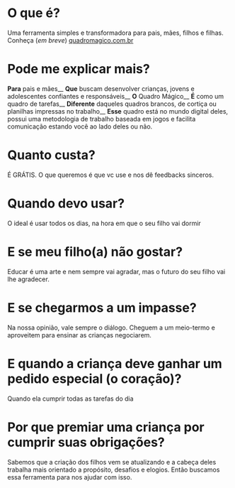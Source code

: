 # O que é?
Uma ferramenta simples e transformadora para pais, mães, filhos e filhas. Conheça (*em breve*) [quadromagico.com.br](http://quadromagico.com.br)

# Pode me explicar mais?
**Para** pais e mães__
**Que** buscam desenvolver crianças, jovens e adolescentes confiantes e responsáveis__
**O** Quadro Mágico__
**É** como um quadro de tarefas__
**Diferente** daqueles quadros brancos, de cortiça ou planilhas impressas no trabalho__
**Esse** quadro está no mundo digital deles, possui uma metodologia de trabalho baseada em jogos e facilita comunicação estando você ao lado deles ou não. 

# Quanto custa?
É GRÁTIS. O que queremos é que vc use e nos dê feedbacks sinceros.

# Quando devo usar?
O ideal é usar todos os dias, na hora em que o seu filho vai dormir

# E se meu filho(a) não gostar?
Educar é uma arte e nem sempre vai agradar, mas o futuro do seu filho vai lhe agradecer.

# E se chegarmos a um impasse?
Na nossa opinião, vale sempre o diálogo. Cheguem a um meio-termo e aproveitem para ensinar as crianças negociarem.

# E quando a criança deve ganhar um pedido especial (o coração)?
Quando ela cumprir todas as tarefas do dia

# Por que premiar uma criança por cumprir suas obrigações?
Sabemos que a criação dos filhos vem se atualizando e a cabeça deles trabalha mais orientado a propósito, desafios e elogios. Então buscamos essa ferramenta para nos ajudar com isso.
